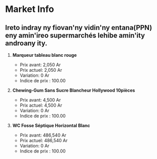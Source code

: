 # Market Info

## Ireto indray ny fiovan'ny vidin'ny entana(PPN) eny amin'ireo supermarchés lehibe amin'ity androany ity.

1. **Marqueur tableau blanc rouge**
   - Prix avant: 2,050 Ar
   - Prix actuel: 2,050 Ar
   - Variation: 0 Ar
   - Indice de prix : 100.00

2. **Chewing-Gum Sans Sucre Blancheur Hollywood 10pièces**
   - Prix avant: 4,500 Ar
   - Prix actuel: 4,500 Ar
   - Variation: 0 Ar
   - Indice de prix : 100.00

3. **WC Fosse Séptique Horizontal Blanc**
   - Prix avant: 486,540 Ar
   - Prix actuel: 486,540 Ar
   - Variation: 0 Ar
   - Indice de prix : 100.00

